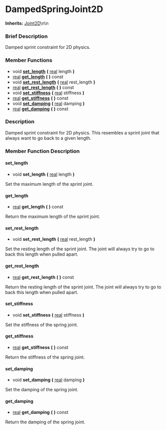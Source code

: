 #  DampedSpringJoint2D  
**Inherits:** [Joint2D](class_joint2d)\\n\\n
###  Brief Description  
Damped sprint constraint for 2D physics.

###  Member Functions 
  * void  **[set_length](#set_length)**  **(** [real](class_real) length  **)**
  * [real](class_real)  **[get_length](#get_length)**  **(** **)** const
  * void  **[set_rest_length](#set_rest_length)**  **(** [real](class_real) rest_length  **)**
  * [real](class_real)  **[get_rest_length](#get_rest_length)**  **(** **)** const
  * void  **[set_stiffness](#set_stiffness)**  **(** [real](class_real) stiffness  **)**
  * [real](class_real)  **[get_stiffness](#get_stiffness)**  **(** **)** const
  * void  **[set_damping](#set_damping)**  **(** [real](class_real) damping  **)**
  * [real](class_real)  **[get_damping](#get_damping)**  **(** **)** const

###  Description  
Damped sprint constraint for 2D physics. This resembles a sprint joint that always want to go back to a given length.

###  Member Function Description  

#### <a name="set_length">set_length</a>
  * void  **set_length**  **(** [real](class_real) length  **)**

Set the maximum length of the sprint joint.

#### <a name="get_length">get_length</a>
  * [real](class_real)  **get_length**  **(** **)** const

Return the maximum length of the sprint joint.

#### <a name="set_rest_length">set_rest_length</a>
  * void  **set_rest_length**  **(** [real](class_real) rest_length  **)**

Set the resting length of the sprint joint. The joint will always try to go to back this length when pulled apart.

#### <a name="get_rest_length">get_rest_length</a>
  * [real](class_real)  **get_rest_length**  **(** **)** const

Return the resting length of the sprint joint. The joint will always try to go to back this length when pulled apart.

#### <a name="set_stiffness">set_stiffness</a>
  * void  **set_stiffness**  **(** [real](class_real) stiffness  **)**

Set the stiffness of the spring joint.

#### <a name="get_stiffness">get_stiffness</a>
  * [real](class_real)  **get_stiffness**  **(** **)** const

Return the stiffness of the spring joint.

#### <a name="set_damping">set_damping</a>
  * void  **set_damping**  **(** [real](class_real) damping  **)**

Set the damping of the spring joint.

#### <a name="get_damping">get_damping</a>
  * [real](class_real)  **get_damping**  **(** **)** const

Return the damping of the spring joint.
